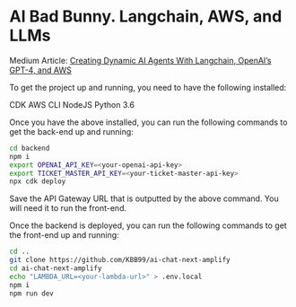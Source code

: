 # AI Bad Bunny. Langchain, AWS, and LLMs

Medium Article: [Creating Dynamic AI Agents With Langchain, OpenAI’s GPT-4, and AWS
](https://medium.com/better-programming/creating-dynamic-ai-agents-with-langchain-openais-gpt-4-and-aws-building-the-ai-bad-bunny-event-74208b26f46f)

To get the project up and running, you need to have the following installed:

CDK
AWS CLI
NodeJS
Python 3.6

Once you have the above installed, you can run the following commands to get the back-end up and running:

```bash
cd backend
npm i
export OPENAI_API_KEY=<your-openai-api-key>
export TICKET_MASTER_API_KEY=<your-ticket-master-api-key>
npx cdk deploy
```

Save the API Gateway URL that is outputted by the above command. You will need it to run the front-end.

Once the backend is deployed, you can run the following commands to get the front-end up and running:

```bash
cd ..
git clone https://github.com/KBB99/ai-chat-next-amplify
cd ai-chat-next-amplify
echo "LAMBDA_URL=<your-lambda-url>" > .env.local
npm i
npm run dev
```

